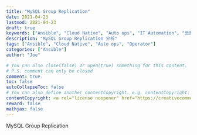 ```yaml
---
title: "MySQL Group Replication"
date: 2021-04-23
lastmod: 2021-04-23
draft: true
keywords: ["Ansible", "Cloud Native", "Auto ops", "IT Automation", "云原生", "自动化运维"]
description: "MySQL Group Replication 分析"
tags: ["Ansible", "Cloud Native", "Auto ops", "Operator"]
categories: ["Ansible"]
author: "Joe"

# You can also close(false) or open(true) something for this content.
# P.S. comment can only be closed
comment: true
toc: false
autoCollapseToc: false
# You can also define another contentCopyright. e.g. contentCopyright: "This is another copyright."
contentCopyright: <a rel="license noopener" href="https://creativecommons.org/licenses/by-nc-nd/4.0/deed.zh" target="_blank">CC BY-NC-ND 4.0</a>
reward: false
mathjax: false
---
```



MySQL Group Replication

<!--more-->

 

